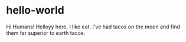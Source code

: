 # hello-world

Hi Humans!
Helloyy here, I like eat.
I've had tacos on the moon and find them far superior to earth tacos.
